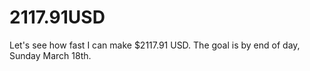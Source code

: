 # 2117.91USD
Let's see how fast I can make $2117.91 USD. The goal is by end of day, Sunday March 18th.
